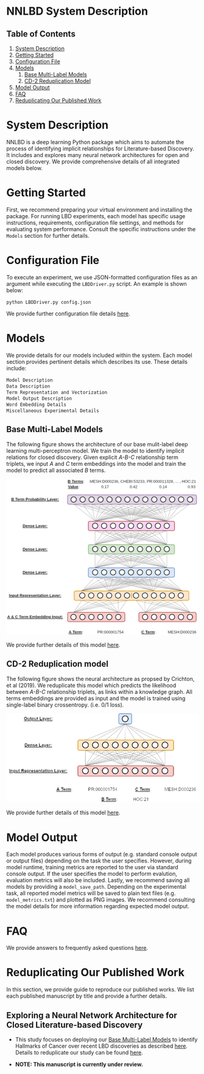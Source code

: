 NNLBD System Description
========================

## Table of Contents
1. [System Description](#system_description)
2. [Getting Started](#getting_started)
3. [Configuration File](#configuration_file)
4. [Models](#models)
    1. [Base Multi-Label Models](#base_ml_models)
    2. [CD-2 Reduplication Model](#cd2_redup_model)
    <!--3. [TBD](#tbd_model)-->
5. [Model Output](#model_output)
6. [FAQ](#faq)
7. [Reduplicating Our Published Work](#reduplicating_published_work)
    <!--1. [Exploring a Neural Network Architecture for Closed Literature-based Discovery](#exploring_ann_for_closed_lbd)-->


# System Description <a name="system_description"></a>

NNLBD is a deep learning Python package which aims to automate the process of identifying implicit relationships for Literature-based Discovery. It includes and explores many neural network architectures for open and closed discovery. We provide comprehensive details of all integrated models below.


# Getting Started <a name="getting_started"></a>

First, we recommend preparing your virtual environment and installing the package. For running LBD experiments, each model has specific usage instructions, requirements, configuration file settings, and methods for evaluating system performance. Consult the specific instructions under the `Models` section for further details.


# Configuration File <a name="configuration_file"></a>

To execute an experiment, we use JSON-formatted configuration files as an argument while executing the `LBDDriver.py` script. An example is shown below:

```
python LBDDriver.py config.json
```

We provide further configuration file details [here](./configuration_file.md).


# Models <a name="models"></a>

We provide details for our models included within the system. Each model section provides pertinent details which describes its use. These details include:

    Model Description
    Data Description
    Term Representation and Vectorization
    Model Output Description
    Word Embedding Details
    Miscellaneous Experimental Details


## Base Multi-Label Models <a name="base_ml_models"></a>

The following figure shows the architecture of our base mulit-label deep learning multi-perceptron model. We train the model to identify implicit relations for closed discovery. Given explicit *A-B-C* relationship term triplets, we input *A* and *C* term embeddings into the model and train the model to predict all associated *B* terms.

![alt text](./base_ml_models/model.jpg)

We provide further details of this model [here](./base_ml_models/README.md).


## CD-2 Reduplication model <a name="cd2_redup_model"></a>

The following figure shows the neural architecture as propsed by Crichton, et al (2019). We reduplicate this model which predicts the likelihood between *A-B-C* relationship triplets, as links within a knowledge graph. All terms embeddings are provided as input and the model is trained using single-label binary crossentropy. (i.e. 0/1 loss).

![alt text](./cd2_redup_model/model.jpg)

We provide further details of this model [here](./cd2_redup_model/README.md).


# Model Output <a name="model_output"></a>

Each model produces various forms of output (e.g. standard console output or output files) depending on the task the user specifies. However, during model runtime, training metrics are reported to the user via standard console output. If the user specifies the model to perform evalution, evaluation metrics will also be included. Lastly, we recommend saving all models by providing a `model_save_path`. Depending on the experimental task, all reported model metrics will be saved to plain text files (e.g. `model_metrics.txt`) and plotted as PNG images. We recommend consulting the model details for more information regarding expected model output.


# FAQ

We provide answers to frequently asked questions [here](./faq.md).


# Reduplicating Our Published Work <a name="reduplicating_published_work"></a>

In this section, we provide guide to reproduce our published works. We list each published manuscript by title and provide a further details.


## Exploring a Neural Network Architecture for Closed Literature-based Discovery <a name="exploring_ann_for_closed_lbd"></a>

- This study focuses on deploying our [Base Multi-Label Models](./base_ml_models/README.md) to identify Hallmarks of Cancer over recent LBD discoveries as described [here](https://lbd.lionproject.net/downloads). Details to reduplicate our study can be found [here](./reduplicating_work/dla_for_closed_lbd.md). <!--A link to our manuscript is also located [here]().-->

- **NOTE: This manuscript is currently under review.**